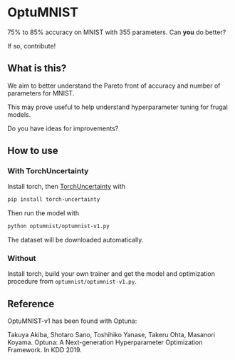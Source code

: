 # OptuMNIST

75% to 85% accuracy on MNIST with 355 parameters.
Can **you** do better?

If so, contribute!

## What is this?

We aim to better understand the Pareto front of accuracy and number of parameters for MNIST.

This may prove useful to help understand hyperparameter tuning for frugal models.

Do you have ideas for improvements?

## How to use

### With TorchUncertainty

Install torch, then  [TorchUncertainty](https://torch-uncertainty.github.io/) with

```bash
pip install torch-uncertainty
```

Then run the model with

```bash
python optumnist/optumnist-v1.py
```

The dataset will be downloaded automatically.

### Without

Install torch, build your own trainer and get the model and optimization procedure from `optumnist/optumnist-v1.py`.

## Reference

OptuMNIST-v1 has been found with Optuna:

Takuya Akiba, Shotaro Sano, Toshihiko Yanase, Takeru Ohta, Masanori Koyama. Optuna: A Next-generation Hyperparameter Optimization Framework. In KDD 2019.
